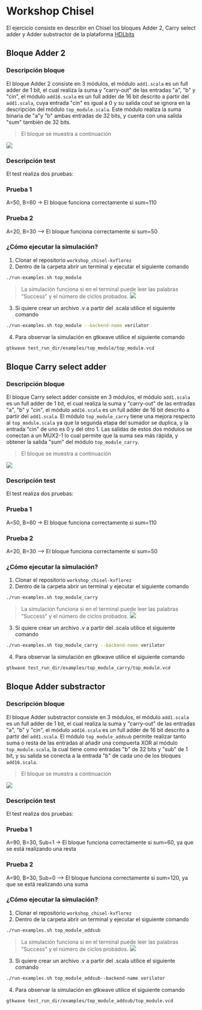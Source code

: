 Workshop Chisel
=======================

El ejercicio consiste en describir en Chisel los bloques Adder 2, Carry select adder y Adder substractor de la plataforma [HDLbits](https://hdlbits.01xz.net/wiki/Module_fadd)

## Bloque Adder 2

### Descripción bloque
El bloque Adder 2 consiste en 3 módulos, el módulo `add1.scala` es un full adder de 1 bit, el cual realiza la suma y "carry-out" de las entradas "a", "b" y "cin", el módulo `add16.scala` es un full adder de 16 bit descrito a partir del `add1.scala`, cuya entrada "cin" es igual a 0 y su salida cout se ignora en la descripción del módulo `top_module.scala`. Este módulo realiza la suma binaria de "a"y "b" ambas entradas de 32 bits, y cuenta con una salida "sum" también de 32 bits.

> El bloque se muestra a continuación

![](https://github.com/Computer-Architecture-I-UIS/workshop_chisel-kvflorez/blob/main/adder2.png)
### Descripción test
El test realiza dos pruebas:
### Prueba 1
A=50, B=60  -> El bloque funciona correctamente si sum=110
### Prueba 2
A=20, B=30  --> El bloque funciona correctamente si sum=50

### ¿Cómo ejecutar la simulación?

1. Clonar el repositorio `workshop_chisel-kvflorez`
2. Dentro de la carpeta abrir un terminal y ejecutar el siguiente comando
```sh
./run-examples.sh top_module
```
>La simulación funciona si en el terminal puede leer las palabras "Success" y el número de ciclos probados.
![](https://github.com/Computer-Architecture-I-UIS/workshop_chisel-kvflorez/blob/main/test1.png)

3. Si quiere crear un archivo .v a partir del .scala utilice el siguiente comando
```sh
./run-examples.sh top_module --backend-name verilator

```
4. Para observar la simulación en gtkwave utilice el siguiente comando
```sh
gtkwave test_run_dir/examples/top_module/top_module.vcd

```
## Bloque Carry select adder

### Descripción bloque
El bloque Carry select adder consiste en 3 módulos, el módulo `add1.scala` es un full adder de 1 bit, el cual realiza la suma y "carry-out" de las entradas "a", "b" y "cin", el módulo `add16.scala` es un full adder de 16 bit descrito a partir del `add1.scala`. El módulo `top_module_carry` tiene una mejora respecto al `top_module.scala` ya que la segunda etapa del sumador se duplica, y la entrada "cin" de uno es 0 y del otro 1. Las salidas de estos dos módulos se conectan a un MUX2-1 lo cual permite que la suma sea más rápida, y obtener la salida "sum" del módulo `top_module_carry`.

> El bloque se muestra a continuación

![](https://github.com/Computer-Architecture-I-UIS/workshop_chisel-kvflorez/blob/main/carry.png)
### Descripción test
El test realiza dos pruebas:
### Prueba 1
A=50, B=60  -> El bloque funciona correctamente si sum=110
### Prueba 2
A=20, B=30  --> El bloque funciona correctamente si sum=50


### ¿Cómo ejecutar la simulación?

1. Clonar el repositorio `workshop_chisel-kvflorez`
2. Dentro de la carpeta abrir un terminal y ejecutar el siguiente comando
```sh
./run-examples.sh top_module_carry
```
>La simulación funciona si en el terminal puede leer las palabras "Success" y el número de ciclos probados.
![](https://github.com/Computer-Architecture-I-UIS/workshop_chisel-kvflorez/blob/main/test2.png)

3. Si quiere crear un archivo .v a partir del .scala utilice el siguiente comando
```sh
./run-examples.sh top_module_carry --backend-name verilator

```
4. Para observar la simulación en gtkwave utilice el siguiente comando
```sh
gtkwave test_run_dir/examples/top_module_carry/top_module.vcd

```
## Bloque Adder substractor

### Descripción bloque
El bloque Adder substractor consiste en 3 módulos, el módulo `add1.scala` es un full adder de 1 bit, el cual realiza la suma y "carry-out" de las entradas "a", "b" y "cin", el módulo `add16.scala` es un full adder de 16 bit descrito a partir del `add1.scala`. El módulo `top_module_addsub` permite realizar tanto suma o resta de las entradas al añadir una compuerta XOR al módulo `top_module.scala`, la cual tiene como entradas "b" de 32 bits y "sub" de 1 bit, y su salida se conecta a la entrada "b" de cada uno de los bloques `add16.scala`.

> El bloque se muestra a continuación

![](https://github.com/Computer-Architecture-I-UIS/workshop_chisel-kvflorez/blob/main/addsub.png)
### Descripción test
El test realiza dos pruebas:
### Prueba 1
A=90, B=30, Sub=1  -> El bloque funciona correctamente si sum=60, ya que se está realizando una resta
### Prueba 2
A=90, B=30, Sub=0  --> El bloque funciona correctamente si sum=120, ya que se está realizando una suma


### ¿Cómo ejecutar la simulación?

1. Clonar el repositorio `workshop_chisel-kvflorez`
2. Dentro de la carpeta abrir un terminal y ejecutar el siguiente comando
```sh
./run-examples.sh top_module_addsub
```
>La simulación funciona si en el terminal puede leer las palabras "Success" y el número de ciclos probados.
![](https://github.com/Computer-Architecture-I-UIS/workshop_chisel-kvflorez/blob/main/test3.png)

3. Si quiere crear un archivo .v a partir del .scala utilice el siguiente comando
```sh
./run-examples.sh top_module_addsub--backend-name verilator

```
4. Para observar la simulación en gtkwave utilice el siguiente comando
```sh
gtkwave test_run_dir/examples/top_module_addsub/top_module.vcd

```
